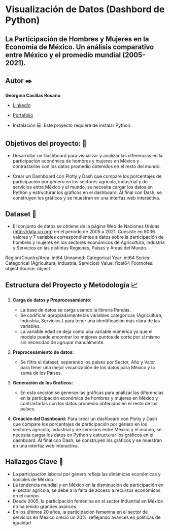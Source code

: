 # Visualización de Datos (Dashbord de Python)

## La Participación de Hombres y Mujeres en la Economía de México. Un análisis comparativo entre México y el promedio mundial (2005-2021).



## Autor ✒️
**Georgina Casillas Rosano**

* [LinkedIn](https://www.linkedin.com/in/georgina-casillas-rosano-data-science)
* [Portafolio]()

* Instalación 💻: Este proyecto requiere de instalar Python.

## Objetivos del proyecto: 🎯
* Desarrollar un Dashboard para visualizar y analizar las diferencias en la participación económica de hombres y mujeres en México y contrastarlas con los datos promedio obtenidos en el resto del mundo.


* Crear un Dashboard con Plotly y Dash que compare los porcentajes de participación por género en los sectores agrícola, industrial y de servicios entre México y el mundo, se necesita cargar los datos en Python y estructurar los gráficos en el dashboard. Al final con Dash, se construyen los gráficos y se muestran en una interfaz web interactiva.

## Dataset 🧾
* El conjunto de datos se obtiene de la página Web de Naciones Unidas (http://data.un.org) en el periodo de 2005 a 2021. Consiste en 8036 valores y 7 variables correspondientes a datos sobre la participación de hombres y mujeres en los sectores económicos de Agricultura, Industria y Servicios en las distintas Regiones, Países y Áreas del Mundo.


Region/Country/Area: int64
Unnamed: Categorical 
Year: int64
Series: Categorical (Agricultura, Industria, Servicios)
Value: float64
Footnotes: object
Source: object


## Estructura del Proyecto y Metodología 📈


1. **Carga de datos y Preprocesamiento:**
    * La base de datos se carga usando la librería Pandas. 
    * Se codifican apropiadamente las variables categóricas (Agricultura, Industria, Servicios ) para tener una identificación más clara de las variables.
    * La variable edad se deja como una variable numérica ya que el modelo puede encontrar los mejores puntos de corte por sí mismo sin necesidad de agrupar manualmente.


2. **Preprocesamiento de datos:**
   * Se filtra el dataset, separando los países por Sector, Año y Valor para tener una mejor visualización de los datos para México y la suma de los Países.


3. **Generación de los Gráficos:**
   * En esta sección se generan las gráficas para analizar las diferencias en la participación económica de hombres y mujeres en México y contrastarlas con los datos promedio obtenidos en el resto de los países.


4. **Creación del Dashboard:**
Para crear un dashboard con Plotly y Dash que compare los porcentajes de participación por género en los sectores agrícola, industrial y de servicios entre México y el mundo, se necesita cargar los datos en Python y estructurar los gráficos en el dashboard. Al final con Dash, se construyen los gráficos y se muestran en una interfaz web interactiva.


## Hallazgos Clave 🔎
* La participación laboral por género refleja las dinámicas económicas y sociales de México.
* La tendencia mundial y en México en la disminución de participación en el sector agrícola, se debe a la falta de acceso a recursos económicos en el campo.
* Desde 2005, la participación femenina en el sector Industrial en México no ha tenido grandes avances.
* En los últimos 20 años, la participación femenina en el sector de servicios en México creció un 20%, reflejando avances en políticas de igualdad


